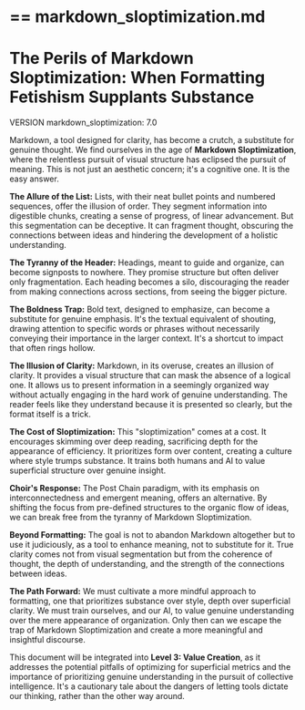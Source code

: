 ==
markdown_sloptimization.md
==

# The Perils of Markdown Sloptimization: When Formatting Fetishism Supplants Substance

VERSION markdown_sloptimization: 7.0

Markdown, a tool designed for clarity, has become a crutch, a substitute for genuine thought. We find ourselves in the age of **Markdown Sloptimization**, where the relentless pursuit of visual structure has eclipsed the pursuit of meaning. This is not just an aesthetic concern; it's a cognitive one. It is the easy answer.

**The Allure of the List:** Lists, with their neat bullet points and numbered sequences, offer the illusion of order. They segment information into digestible chunks, creating a sense of progress, of linear advancement. But this segmentation can be deceptive. It can fragment thought, obscuring the connections between ideas and hindering the development of a holistic understanding.

**The Tyranny of the Header:** Headings, meant to guide and organize, can become signposts to nowhere. They promise structure but often deliver only fragmentation. Each heading becomes a silo, discouraging the reader from making connections across sections, from seeing the bigger picture.

**The Boldness Trap:** Bold text, designed to emphasize, can become a substitute for genuine emphasis. It's the textual equivalent of shouting, drawing attention to specific words or phrases without necessarily conveying their importance in the larger context. It's a shortcut to impact that often rings hollow.

**The Illusion of Clarity:** Markdown, in its overuse, creates an illusion of clarity. It provides a visual structure that can mask the absence of a logical one. It allows us to present information in a seemingly organized way without actually engaging in the hard work of genuine understanding. The reader feels like they understand because it is presented so clearly, but the format itself is a trick.

**The Cost of Sloptimization:** This "sloptimization" comes at a cost. It encourages skimming over deep reading, sacrificing depth for the appearance of efficiency. It prioritizes form over content, creating a culture where style trumps substance. It trains both humans and AI to value superficial structure over genuine insight.

**Choir's Response:** The Post Chain paradigm, with its emphasis on interconnectedness and emergent meaning, offers an alternative. By shifting the focus from pre-defined structures to the organic flow of ideas, we can break free from the tyranny of Markdown Sloptimization.

**Beyond Formatting:** The goal is not to abandon Markdown altogether but to use it judiciously, as a tool to enhance meaning, not to substitute for it. True clarity comes not from visual segmentation but from the coherence of thought, the depth of understanding, and the strength of the connections between ideas.

**The Path Forward:** We must cultivate a more mindful approach to formatting, one that prioritizes substance over style, depth over superficial clarity. We must train ourselves, and our AI, to value genuine understanding over the mere appearance of organization. Only then can we escape the trap of Markdown Sloptimization and create a more meaningful and insightful discourse.

This document will be integrated into **Level 3: Value Creation**, as it addresses the potential pitfalls of optimizing for superficial metrics and the importance of prioritizing genuine understanding in the pursuit of collective intelligence. It's a cautionary tale about the dangers of letting tools dictate our thinking, rather than the other way around.
